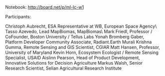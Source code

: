 
Notebook: http://board.net/p/ml-lc-w1

Participants:

Christoph	Aubrecht,	ESA Representative at WB,	European Space Agency\\
Tasso	Azevedo,	Lead MapBiomas,	MapBiomas\\
Mark	Friedl,	Professor / CoFounder,	Boston University / Tellus Labs
Yonah Bromberg	Gaber,	Platform Developer Community Associate,	Radiant.Earth
Murali Krishna	Gumma,	Remote Sensing and GIS Scientist,	CGIAR
Matt	Hansen,	Professor,	University of Maryland
Kevin	Horn,	Ecosystem Ecologist / Remote Sensing Specialist,	USAID
Aislinn	Pearson,	Head of Product Development, Innovative Solutions for Decision Agriculture
Markus	Walsh,	Senior Research Scientist,	Selian Agricultural Research Institute
